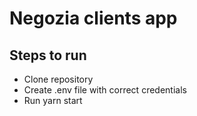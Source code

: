 # Negozia clients app

## Steps to run

- Clone repository
- Create .env file with correct credentials
- Run yarn start
